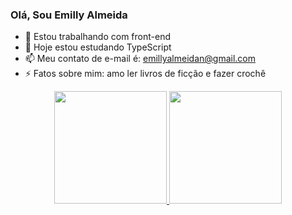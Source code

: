 ### Olá, Sou Emilly Almeida 


- 🔭 Estou trabalhando com front-end
- 🌱 Hoje estou estudando TypeScript
- 📫 Meu contato de e-mail é: emillyalmeidan@gmail.com
- ⚡ Fatos sobre mim: amo ler livros de ficção e fazer crochê

<div align="center">
  <a href="https://github.com/Emillyalmeida">
  <img height="180em" src="https://github-readme-stats.vercel.app/api?username=Emillyalmeida&show_icons=true&theme=dracula&include_all_commits=true&count_private=true"/>
  <img height="180em" src="https://github-readme-stats.vercel.app/api/top-langs/?username=Emillyalmeida&layout=compact&langs_count=7&theme=dracula"/>
</div>
